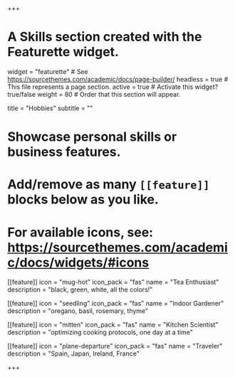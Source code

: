 +++
# A Skills section created with the Featurette widget.
widget = "featurette"  # See https://sourcethemes.com/academic/docs/page-builder/
headless = true  # This file represents a page section.
active = true  # Activate this widget? true/false
weight = 80  # Order that this section will appear.

title = "Hobbies"
subtitle = ""

# Showcase personal skills or business features.
# 
# Add/remove as many `[[feature]]` blocks below as you like.
# 
# For available icons, see: https://sourcethemes.com/academic/docs/widgets/#icons

[[feature]]
  icon = "mug-hot"
  icon_pack = "fas"
  name = "Tea Enthusiast"
  description = "black, green, white, all the colors!"
  
[[feature]]
  icon = "seedling"
  icon_pack = "fas"
  name = "Indoor Gardener"
  description = "oregano, basil, rosemary, thyme"  

[[feature]]
  icon = "mitten"
  icon_pack = "fas"
  name = "Kitchen Scientist"
  description = "optimizing cooking protocols, one day at a time"

[[feature]]
  icon = "plane-departure"
  icon_pack = "fas"
  name = "Traveler"
  description = "Spain, Japan, Ireland, France"

+++
